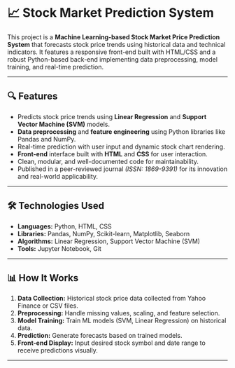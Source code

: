 # 📈 Stock Market Prediction System

This project is a **Machine Learning-based Stock Market Price Prediction System** that forecasts stock price trends using historical data and technical indicators. It features a responsive front-end built with HTML/CSS and a robust Python-based back-end implementing data preprocessing, model training, and real-time prediction.

---

## 🔍 Features

- Predicts stock price trends using **Linear Regression** and **Support Vector Machine (SVM)** models.
- **Data preprocessing** and **feature engineering** using Python libraries like Pandas and NumPy.
- Real-time prediction with user input and dynamic stock chart rendering.
- **Front-end** interface built with **HTML** and **CSS** for user interaction.
- Clean, modular, and well-documented code for maintainability.
- Published in a peer-reviewed journal *(ISSN: 1869-9391)* for its innovation and real-world applicability.

---

## 🛠️ Technologies Used

- **Languages:** Python, HTML, CSS
- **Libraries:** Pandas, NumPy, Scikit-learn, Matplotlib, Seaborn
- **Algorithms:** Linear Regression, Support Vector Machine (SVM)
- **Tools:** Jupyter Notebook, Git

---

## 📊 How It Works

1. **Data Collection:** Historical stock price data collected from Yahoo Finance or CSV files.
2. **Preprocessing:** Handle missing values, scaling, and feature selection.
3. **Model Training:** Train ML models (SVM, Linear Regression) on historical data.
4. **Prediction:** Generate forecasts based on trained models.
5. **Front-end Display:** Input desired stock symbol and date range to receive predictions visually.

---



